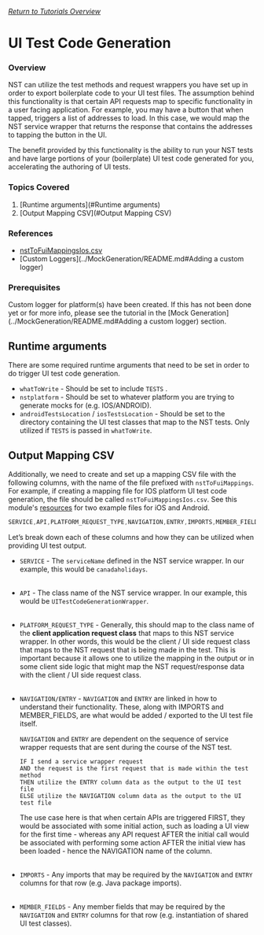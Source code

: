 [_Return to Tutorials Overview_](../README.md)

# UI Test Code Generation

### Overview

NST can utilize the test methods and request wrappers you have set up in order to export boilerplate code to your UI test files. The assumption behind this functionality is that certain API requests map to specific functionality in a user facing application. For example, you may have a button that when tapped, triggers a list of addresses to load. In this case, we would map the NST service wrapper that returns the response that contains the addresses to tapping the button in the UI.

The benefit provided by this functionality is the ability to run your NST tests and have large portions of your (boilerplate) UI test code generated for you, accelerating the authoring of UI tests.

### Topics Covered

1. [Runtime arguments](#Runtime arguments)
2. [Output Mapping CSV](#Output Mapping CSV)

### References
- [nstToFuiMappingsIos.csv](src/test/resources/nstToFuiMappingsIos.csv)
- [Custom Loggers](../MockGeneration/README.md#Adding a custom logger)

### Prerequisites
Custom logger for platform(s) have been created. If this has not been done yet or for more info, please see the tutorial in the [Mock Generation](../MockGeneration/README.md#Adding a custom logger) section.

## Runtime arguments

There are some required runtime arguments that need to be set in order to do trigger UI test code generation.

- `whatToWrite` - Should be set to include `TESTS` .
- `nstplatform` - Should be set to whatever platform you are trying to generate mocks for (e.g. IOS/ANDROID).
- `androidTestsLocation` / `iosTestsLocation` - Should be set to the directory containing the UI test classes that map to the NST tests. Only utilized if `TESTS` is passed in `whatToWrite`.

## Output Mapping CSV

Additionally, we need to create and set up a mapping CSV file with the following columns, with the name of the file prefixed with `nstToFuiMappings`. For example, if creating a mapping file for IOS platform UI test code generation, the file should be called `nstToFuiMappingsIos.csv`. See this module's [resources](src/test/resources) for two example files for iOS and Android.

```java
SERVICE,API,PLATFORM_REQUEST_TYPE,NAVIGATION,ENTRY,IMPORTS,MEMBER_FIELDS
```

Let’s break down each of these columns and how they can be utilized when providing UI test output.

- `SERVICE` - The `serviceName` defined in the NST service wrapper. In our example, this would be `canadaholidays`.<br><br>
- `API` - The class name of the NST service wrapper. In our example, this would be `UITestCodeGenerationWrapper`.<br><br>
- `PLATFORM_REQUEST_TYPE` - Generally, this should map to the class name of the **client application request class**  that maps to this NST service wrapper. In other words, this would be the client / UI side request class that maps to the NST request that is being made in the test. This is important because it allows one to utilize the mapping in the output or in some client side logic that might map the NST request/response data with the client / UI side request class.<br><br> 
- `NAVIGATION/ENTRY` - `NAVIGATION` and `ENTRY` are linked in how to understand their functionality. These, along with IMPORTS and MEMBER_FIELDS, are what would be added / exported to the UI test file itself.
    
    `NAVIGATION` and `ENTRY` are dependent on the sequence of service wrapper requests that are sent during the course of the NST test. 
    
    ```
    IF I send a service wrapper request
    AND the request is the first request that is made within the test method
    THEN utilize the ENTRY column data as the output to the UI test file
    ELSE utilize the NAVIGATION column data as the output to the UI test file
    ```
    
    The use case here is that when certain APIs are triggered FIRST, they would be associated with some initial action, such as loading a UI view for the first time - whereas any API request AFTER the initial call would be associated with performing some action AFTER the initial view has been loaded - hence the NAVIGATION name of the column.<br><br>
    
- `IMPORTS` - Any imports that may be required by the `NAVIGATION` and `ENTRY` columns for that row (e.g. Java package imports).<br><br>
- `MEMBER_FIELDS` - Any member fields that may be required by the `NAVIGATION` and `ENTRY` columns for that row (e.g. instantiation of shared UI test classes).